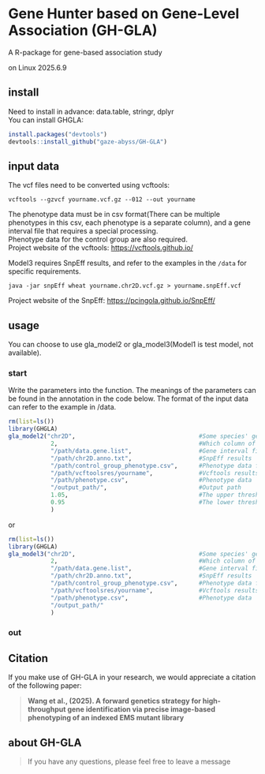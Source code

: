 # Gene Hunter based on Gene-Level Association (GH-GLA)
A R-package for gene-based association study

on Linux
2025.6.9

## install
Need to install in advance: data.table, stringr, dplyr \
You can install GHGLA:
```R
install.packages("devtools")
devtools::install_github("gaze-abyss/GH-GLA")
``` 

## input data

The vcf files need to be converted using vcftools:
```shell
vcftools --gzvcf yourname.vcf.gz --012 --out yourname
```
The phenotype data must be in csv format(There can be multiple phenotypes in this csv, each phenotype is a separate column), and a gene interval file that requires a special processing. \
Phenotype data for the control group are also required. \
Project website of the vcftools: https://vcftools.github.io/

Model3 requires SnpEff results, and refer to the examples in the `/data` for specific requirements.
```shell
java -jar snpEff wheat yourname.chr2D.vcf.gz > yourname.snpEff.vcf
```
Project website of the SnpEff: https://pcingola.github.io/SnpEff/

## usage
You can choose to use gla_model2 or gla_model3(Model1 is test model, not available).

### start
Write the parameters into the function. The meanings of the parameters can be found in the annotation in the code below. The format of the input data can refer to the example in /data.

```R
rm(list=ls())
library(GHGLA)
gla_model2("chr2D",                                   #Some species' genomes are so large that they can only be counted in terms of chromosomes
            2,                                        #Which column of phenotype data is used
            "/path/data.gene.list",                   #Gene interval file
            "/path/chr2D.anno.txt",                   #SnpEff results
            "/path/control_group_phenotype.csv",      #Phenotype data for the control group
            "/path/vcftoolsres/yourname",             #Vcftools results
            "/path/phenotype.csv",                    #Phenotype data
            "/output_path/",                          #Output path
            1.05,                                     #The upper threshold of phenotypic variation, it can be adjusted according to different data characteristics
            0.95                                      #The lower threshold of phenotypic variation, it can be adjusted according to different data characteristics
            )
```
or
```R
rm(list=ls())
library(GHGLA)
gla_model3("chr2D",                                   #Some species' genomes are so large that they can only be counted in terms of chromosomes
            2,                                        #Which column of phenotype data is used
            "/path/data.gene.list",                   #Gene interval file
            "/path/chr2D.anno.txt",                   #SnpEff results
            "/path/control_group_phenotype.csv",      #Phenotype data for the control group
            "/path/vcftoolsres/yourname",             #Vcftools results
            "/path/phenotype.csv",                    #Phenotype data
            "/output_path/"
            )
```

### out

## Citation
If you make use of GH-GLA in your research, we would appreciate a citation of the following paper: 
> **Wang et al., (2025). A forward genetics strategy for high-throughput gene identification via precise image-based phenotyping of an indexed EMS mutant library** 

## about GH-GLA
> If you have any questions, please feel free to leave a message
